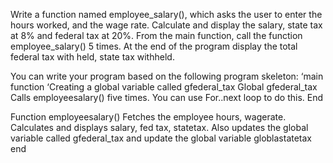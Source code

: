 Write a function named employee_salary(), which asks the user to enter the hours worked, and the wage rate. Calculate and display the salary, state tax at 8% and federal tax at 20%.  From the main function, call the function employee_salary() 5 times. At the end of the program display the total federal tax with held, state tax withheld.
 
You can write your program based on the following program skeleton:
‘main function
‘Creating a global variable called gfederal_tax
Global gfederal_tax
Calls employeesalary() five times. You can use For..next loop to do this.
End
 
Function employeesalary()
Fetches the employee hours, wagerate. Calculates and displays salary, fed tax, statetax.
Also updates the global variable called gfederal_tax
and update the global variable globlastatetax
end